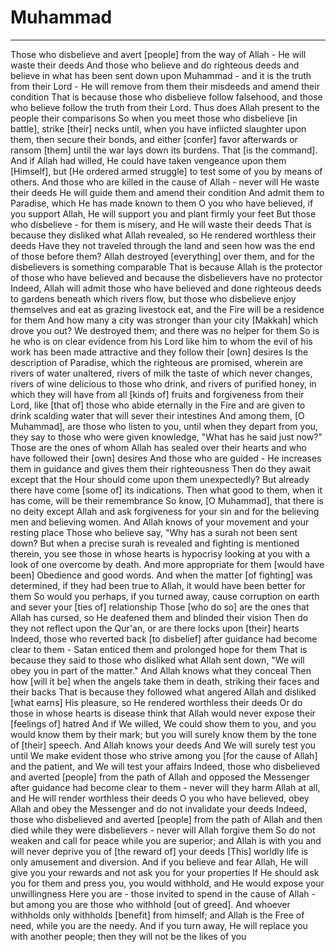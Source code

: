# Muhammad
---
Those who disbelieve and avert [people] from the way of Allah - He will waste their deeds
And those who believe and do righteous deeds and believe in what has been sent down upon Muhammad - and it is the truth from their Lord - He will remove from them their misdeeds and amend their condition
That is because those who disbelieve follow falsehood, and those who believe follow the truth from their Lord. Thus does Allah present to the people their comparisons
So when you meet those who disbelieve [in battle], strike [their] necks until, when you have inflicted slaughter upon them, then secure their bonds, and either [confer] favor afterwards or ransom [them] until the war lays down its burdens. That [is the command]. And if Allah had willed, He could have taken vengeance upon them [Himself], but [He ordered armed struggle] to test some of you by means of others. And those who are killed in the cause of Allah - never will He waste their deeds
He will guide them and amend their condition
And admit them to Paradise, which He has made known to them
O you who have believed, if you support Allah, He will support you and plant firmly your feet
But those who disbelieve - for them is misery, and He will waste their deeds
That is because they disliked what Allah revealed, so He rendered worthless their deeds
Have they not traveled through the land and seen how was the end of those before them? Allah destroyed [everything] over them, and for the disbelievers is something comparable
That is because Allah is the protector of those who have believed and because the disbelievers have no protector
Indeed, Allah will admit those who have believed and done righteous deeds to gardens beneath which rivers flow, but those who disbelieve enjoy themselves and eat as grazing livestock eat, and the Fire will be a residence for them
And how many a city was stronger than your city [Makkah] which drove you out? We destroyed them; and there was no helper for them
So is he who is on clear evidence from his Lord like him to whom the evil of his work has been made attractive and they follow their [own] desires
Is the description of Paradise, which the righteous are promised, wherein are rivers of water unaltered, rivers of milk the taste of which never changes, rivers of wine delicious to those who drink, and rivers of purified honey, in which they will have from all [kinds of] fruits and forgiveness from their Lord, like [that of] those who abide eternally in the Fire and are given to drink scalding water that will sever their intestines
And among them, [O Muhammad], are those who listen to you, until when they depart from you, they say to those who were given knowledge, "What has he said just now?" Those are the ones of whom Allah has sealed over their hearts and who have followed their [own] desires
And those who are guided - He increases them in guidance and gives them their righteousness
Then do they await except that the Hour should come upon them unexpectedly? But already there have come [some of] its indications. Then what good to them, when it has come, will be their remembrance
So know, [O Muhammad], that there is no deity except Allah and ask forgiveness for your sin and for the believing men and believing women. And Allah knows of your movement and your resting place
Those who believe say, "Why has a surah not been sent down? But when a precise surah is revealed and fighting is mentioned therein, you see those in whose hearts is hypocrisy looking at you with a look of one overcome by death. And more appropriate for them [would have been]
Obedience and good words. And when the matter [of fighting] was determined, if they had been true to Allah, it would have been better for them
So would you perhaps, if you turned away, cause corruption on earth and sever your [ties of] relationship
Those [who do so] are the ones that Allah has cursed, so He deafened them and blinded their vision
Then do they not reflect upon the Qur'an, or are there locks upon [their] hearts
Indeed, those who reverted back [to disbelief] after guidance had become clear to them - Satan enticed them and prolonged hope for them
That is because they said to those who disliked what Allah sent down, "We will obey you in part of the matter." And Allah knows what they conceal
Then how [will it be] when the angels take them in death, striking their faces and their backs
That is because they followed what angered Allah and disliked [what earns] His pleasure, so He rendered worthless their deeds
Or do those in whose hearts is disease think that Allah would never expose their [feelings of] hatred
And if We willed, We could show them to you, and you would know them by their mark; but you will surely know them by the tone of [their] speech. And Allah knows your deeds
And We will surely test you until We make evident those who strive among you [for the cause of Allah] and the patient, and We will test your affairs
Indeed, those who disbelieved and averted [people] from the path of Allah and opposed the Messenger after guidance had become clear to them - never will they harm Allah at all, and He will render worthless their deeds
O you who have believed, obey Allah and obey the Messenger and do not invalidate your deeds
Indeed, those who disbelieved and averted [people] from the path of Allah and then died while they were disbelievers - never will Allah forgive them
So do not weaken and call for peace while you are superior; and Allah is with you and will never deprive you of [the reward of] your deeds
[This] worldly life is only amusement and diversion. And if you believe and fear Allah, He will give you your rewards and not ask you for your properties
If He should ask you for them and press you, you would withhold, and He would expose your unwillingness
Here you are - those invited to spend in the cause of Allah - but among you are those who withhold [out of greed]. And whoever withholds only withholds [benefit] from himself; and Allah is the Free of need, while you are the needy. And if you turn away, He will replace you with another people; then they will not be the likes of you

